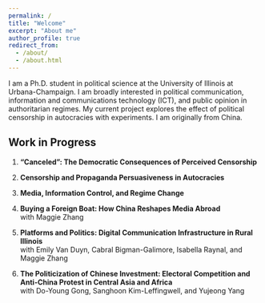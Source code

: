 ```yaml
---
permalink: /
title: "Welcome"
excerpt: "About me"
author_profile: true
redirect_from: 
  - /about/
  - /about.html
---
```


I am a Ph.D. student in political science at the University of Illinois at Urbana-Champaign. I am broadly interested in political communication, information and communications technology (ICT), and public opinion in authoritarian regimes. My current project explores the effect of political censorship in autocracies with experiments. I am originally from China.

Work in Progress
------

1. **“Canceled”: The Democratic Consequences of Perceived Censorship**

2. **Censorship and Propaganda Persuasiveness in Autocracies**

3. **Media, Information Control, and Regime Change** 

4. **Buying a Foreign Boat: How China Reshapes Media Abroad**<br>
    with Maggie Zhang

5. **Platforms and Politics: Digital Communication Infrastructure in Rural Illinois**<br>
    with Emily Van Duyn, Cabral Bigman-Galimore, Isabella Raynal, and Maggie Zhang

6. **The Politicization of Chinese Investment: Electoral Competition and Anti-China Protest in Central Asia and
Africa**<br>
    with Do-Young Gong, Sanghoon Kim-Leffingwell, and Yujeong Yang


